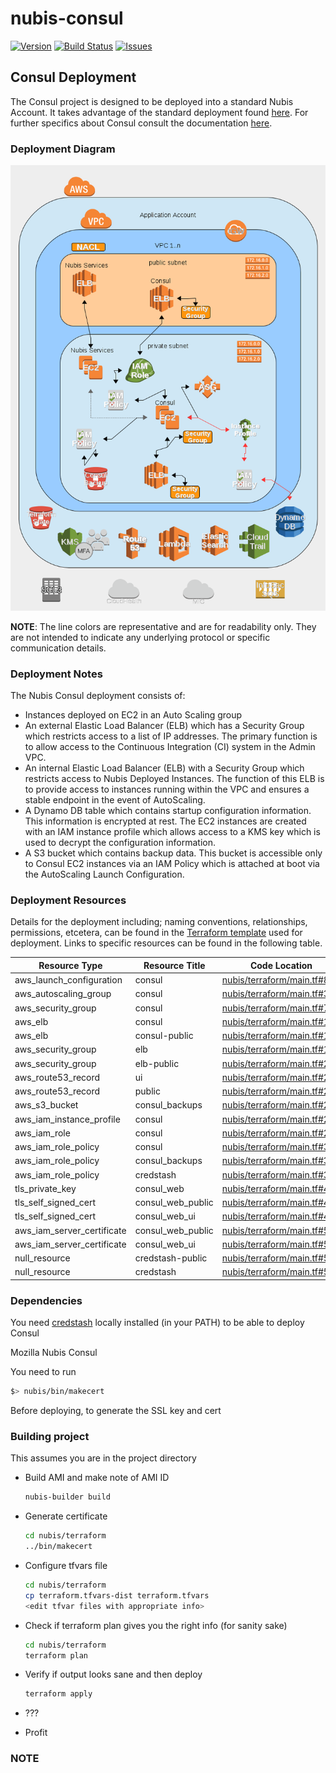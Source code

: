 ﻿# nubis-consul

[![Version](https://img.shields.io/github/release/nubisproject/nubis-consul.svg?maxAge=2592000)](https://github.com/nubisproject/nubis-consul/releases)
[![Build Status](https://img.shields.io/travis/nubisproject/nubis-consul/master.svg?maxAge=2592000)](https://travis-ci.org/nubisproject/nubis-consul)
[![Issues](https://img.shields.io/github/issues/nubisproject/nubis-consul.svg?maxAge=2592000)](https://github.com/nubisproject/nubis-consul/issues)

## Consul Deployment
The Consul project is designed to be deployed into a standard Nubis Account. It takes advantage of the standard deployment found [here](https://github.com/nubisproject/nubis-docs/blob/master/DEPLOYMENT_OVERVIEW.md). For further specifics about Consul consult the documentation [here](https://www.consul.io/).

### Deployment Diagram
![Deployment Diagram](media/Nubis_Consul_Diagram.png "Deployment Diagram")

**NOTE**: The line colors are representative and are for readability only. They are not intended to indicate any underlying protocol or specific communication details.

### Deployment Notes
The Nubis Consul deployment consists of:
 - Instances deployed on EC2 in an Auto Scaling group
 - An external Elastic Load Balancer (ELB) which has a Security Group which restricts access to a list of IP addresses. The primary function is to allow access to the Continuous Integration (CI) system in the Admin VPC.
 - An internal Elastic Load Balancer (ELB) with a Security Group which restricts access to Nubis Deployed Instances. The function of this ELB is to provide access to instances running within the VPC and ensures a stable endpoint in the event of AutoScaling.
 - A Dynamo DB table which contains startup configuration information. This information is encrypted at rest. The EC2 instances are created with an IAM instance profile which allows access to a KMS key which is used to decrypt the configuration information.
 - A S3 bucket which contains backup data. This bucket is accessible only to Consul EC2 instances via an IAM Policy which is attached at boot via the AutoScaling Launch Configuration.

### Deployment Resources
Details for the deployment including; naming conventions, relationships, permissions, etcetera, can be found in the [Terraform template](nubis/terraform/main.tf) used for deployment. Links to specific resources can be found in the following table.

|Resource Type|Resource Title|Code Location|
|-------------|--------------|-------------|
|aws_launch_configuration|consul|[nubis/terraform/main.tf#8](nubis/terraform/main.tf#8)|
|aws_autoscaling_group|consul|[nubis/terraform/main.tf#36](nubis/terraform/main.tf#36)|
|aws_security_group|consul|[nubis/terraform/main.tf#73](nubis/terraform/main.tf#73)|
|aws_elb|consul|[nubis/terraform/main.tf#130](nubis/terraform/main.tf#130)|
|aws_elb|consul-public|[nubis/terraform/main.tf#169](nubis/terraform/main.tf#169)|
|aws_security_group|elb|[nubis/terraform/main.tf#199](nubis/terraform/main.tf#199)|
|aws_security_group|elb-public|[nubis/terraform/main.tf#228](nubis/terraform/main.tf#228)|
|aws_route53_record|ui|[nubis/terraform/main.tf#250](nubis/terraform/main.tf#250)|
|aws_route53_record|public|[nubis/terraform/main.tf#258](nubis/terraform/main.tf#258)|
|aws_s3_bucket|consul_backups|[nubis/terraform/main.tf#266](nubis/terraform/main.tf#266)|
|aws_iam_instance_profile|consul|[nubis/terraform/main.tf#280](nubis/terraform/main.tf#280)|
|aws_iam_role|consul|[nubis/terraform/main.tf#285](nubis/terraform/main.tf#285)|
|aws_iam_role_policy|consul|[nubis/terraform/main.tf#306](nubis/terraform/main.tf#306)|
|aws_iam_role_policy|consul_backups|[nubis/terraform/main.tf#343](nubis/terraform/main.tf#343)|
|aws_iam_role_policy|credstash|[nubis/terraform/main.tf#372](nubis/terraform/main.tf#372)|
|tls_private_key|consul_web|[nubis/terraform/main.tf#461](nubis/terraform/main.tf#461)|
|tls_self_signed_cert|consul_web_public|[nubis/terraform/main.tf#465](nubis/terraform/main.tf#465)|
|tls_self_signed_cert|consul_web_ui|[nubis/terraform/main.tf#489](nubis/terraform/main.tf#489)|
|aws_iam_server_certificate|consul_web_public|[nubis/terraform/main.tf#519](nubis/terraform/main.tf#519)|
|aws_iam_server_certificate|consul_web_ui|[nubis/terraform/main.tf#530](nubis/terraform/main.tf#530)|
|null_resource|credstash-public|[nubis/terraform/main.tf#546](nubis/terraform/main.tf#546)|
|null_resource|credstash|[nubis/terraform/main.tf#563](nubis/terraform/main.tf#563)|

### Dependencies

You need [credstash](https://github.com/fugue/credstash) locally installed (in your PATH) to be able to deploy Consul

Mozilla Nubis Consul

You need to run

```bash
$> nubis/bin/makecert
```

Before deploying, to generate the SSL key and cert

### Building project
This assumes you are in the project directory

* Build AMI and make note of AMI ID

    ```bash
    nubis-builder build
    ```

* Generate certificate

    ```bash
    cd nubis/terraform
    ../bin/makecert
    ```

* Configure tfvars file

    ```bash
    cd nubis/terraform
    cp terraform.tfvars-dist terraform.tfvars
    <edit tfvar files with appropriate info>
    ```

* Check if terraform plan gives you the right info (for sanity sake)

    ```bash
    cd nubis/terraform
    terraform plan
    ```

* Verify if output looks sane and then deploy

    ```bash
    terraform apply
    ```

* ???
* Profit

### NOTE
